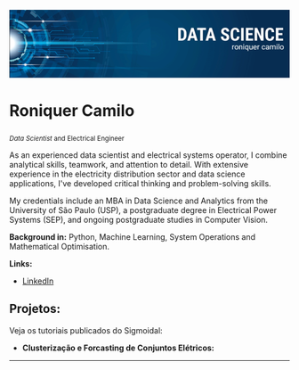 <p align="center">
  <img src="image.PNG" alt="Portfólio">
</p>

# Roniquer Camilo
<sub>*Data Scientist* and Electrical Engineer </sub>

As an experienced data scientist and electrical systems operator, I combine analytical skills, teamwork, and attention to detail. With extensive experience in the electricity distribution sector and data science applications, I've developed critical thinking and problem-solving skills.

My credentials include an MBA in Data Science and Analytics from the University of São Paulo (USP), a postgraduate degree in Electrical Power Systems (SEP), and ongoing postgraduate studies in Computer Vision.

**Background in:** Python, Machine Learning, System Operations and Mathematical Optimisation.

**Links:**
* [LinkedIn](https://www.linkedin.com/in/roniquer-camilo-04a63a237/)

## Projetos:
Veja os tutoriais publicados do Sigmoidal:

* **Clusterização e Forcasting de Conjuntos Elétricos:** 

---

